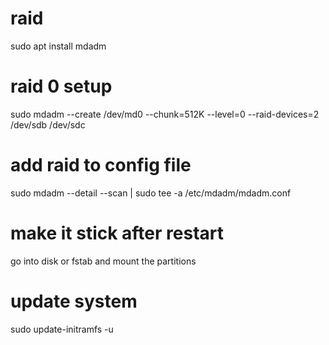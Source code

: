 # raid
sudo apt install mdadm

# raid 0 setup
sudo mdadm --create /dev/md0  --chunk=512K  --level=0  --raid-devices=2 /dev/sdb /dev/sdc

# add raid to config file
sudo mdadm --detail --scan | sudo tee -a /etc/mdadm/mdadm.conf

# make it stick after restart
go into disk or fstab and mount the partitions

# update system
sudo update-initramfs -u
